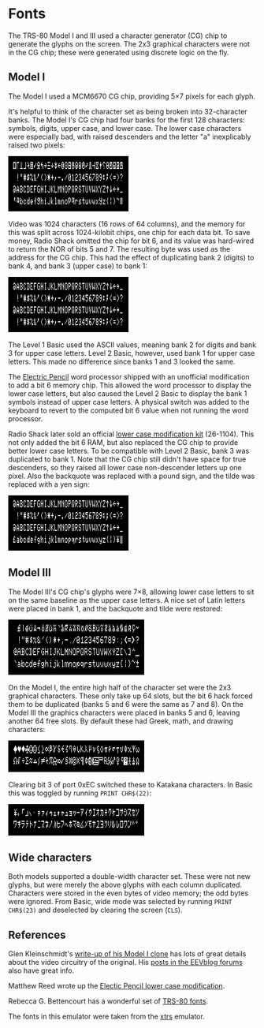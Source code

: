 # Fonts

The TRS-80 Model I and III used a character generator (CG) chip to generate
the glyphs on the screen. The 2x3 graphical characters were not in the CG chip; these
were generated using discrete logic on the fly.

## Model I

The Model I used a MCM6670 CG chip, providing 5&times;7 pixels for each glyph.

It's helpful to think of the character set as being broken into
32-character banks. The Model I's CG chip had four banks
for the first 128 characters: symbols, digits, upper case, and
lower case. The lower case characters were especially bad,
with raised descenders and the letter "a" inexplicably raised two pixels:

![Model I character set](images/model1a.png)

Video was 1024 characters (16 rows of 64 columns), and the memory for this
was split across 1024-kilobit chips, one chip for each
data bit. To save money, Radio Shack omitted the chip
for bit 6, and its value was hard-wired to return the NOR of bits 5 and 7.
The resulting byte was used as the address for the CG chip.
This had the effect of duplicating bank 2 (digits) to bank 4, and
bank 3 (upper case) to bank 1:

![Model I character set](images/model1a-bit6.png)
 
The Level 1 Basic used the ASCII values, meaning bank 2 for digits
and bank 3 for upper case letters. Level 2 Basic, however, used
bank 1 for upper case letters. This made no difference since banks
1 and 3 looked the same.

The [Electric Pencil](https://en.wikipedia.org/wiki/Electric_Pencil)
word processor shipped with an unofficial modification to add
a bit 6 memory chip. This allowed the word processor to display
the lower case letters, but also caused the Level 2 Basic to display
the bank 1 symbols instead of upper case letters. A physical switch was
added to the keyboard to revert to the computed bit 6 value
when not running the word processor.

Radio Shack later sold an official 
[lower case modification kit](http://www.trs-80.org/radio-shack-lower-case-kit/) 
(26-1104). This not only
added the bit 6 RAM, but also replaced the CG chip to provide better
lower case letters. To be compatible with Level 2 Basic, bank 3 was duplicated to
bank 1. Note that the CG chip still didn't have space for true descenders, so they
raised all lower case non-descender letters up one pixel. Also the backquote
was replaced with a pound sign, and the tilde was replaced with a yen sign:

![Model I character set](images/model1b.png)

## Model III

The Model III's CG chip's glyphs were 7&times;8, allowing
lower case letters to sit on the same baseline as the upper case letters.
A nice set of Latin letters were placed in bank 1, and the backquote
and tilde were restored:

![Model I character set](images/model3-1.png)

On the Model I, the entire high half of the character set were the
2x3 graphical characters. These only take up 64 slots, but the
bit 6 hack forced them to be duplicated (banks 5 and 6 were the
same as 7 and 8). On the Model III the graphics characters were
placed in banks 5 and 6, leaving another 64 free slots. By default
these had Greek, math, and drawing characters:  

![Model I character set](images/model3-2.png)

Clearing bit 3 of port 0xEC switched these to Katakana characters. In
Basic this was toggled by running `PRINT CHR$(22)`:

![Model I character set](images/model3-3.png)

## Wide characters

Both models supported a double-width character set. These were not new glyphs,
but were merely the above glyphs with each column duplicated. Characters were
stored in the even bytes of video memory; the odd bytes were ignored. From
Basic, wide mode was selected by running `PRINT CHR$(23)` and deselected by
clearing the screen (`CLS`).

## References

Glen Kleinschmidt's [write-up of his Model I clone](http://www.glensstuff.com/trs80/docco/trs80model1clone.pdf)
has lots of great details about the video circuitry of the original.
His [posts in the EEVblog forums](https://www.eevblog.com/forum/projects/cloning-a-tandy-trs-80-model-1/) also have great info.

Matthew Reed wrote up the [Electic Pencil lower case modification](http://www.trs-80.org/electric-pencil-lowercase-modification/).

Rebecca G. Bettencourt has a wonderful set of [TRS-80 fonts](https://www.kreativekorp.com/software/fonts/trs80.shtml).

The fonts in this emulator were taken from the [xtrs](https://www.tim-mann.org/xtrs.html)
emulator.
